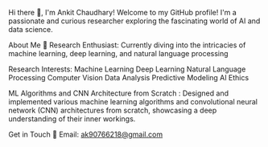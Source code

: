 Hi there 👋, I'm Ankit Chaudhary!
Welcome to my GitHub profile! I'm a passionate and curious researcher exploring the fascinating world of AI and data science.

About Me
🔬 Research Enthusiast: Currently diving into the intricacies of machine learning, deep learning, and natural language processing


Research Interests:
Machine Learning
Deep Learning
Natural Language Processing
Computer Vision
Data Analysis
Predictive Modeling
AI Ethics

ML Algorithms and CNN Architecture from Scratch : Designed and implemented various machine learning algorithms and convolutional neural network (CNN) architectures from scratch, showcasing a deep understanding of their inner workings.

Get in Touch
📧 Email: ak90766218@gmail.com
<!---
Ankit5001/Ankit5001 is a ✨ special ✨ repository because its `README.md` (this file) appears on your GitHub profile.
You can click the Preview link to take a look at your changes.
--->
